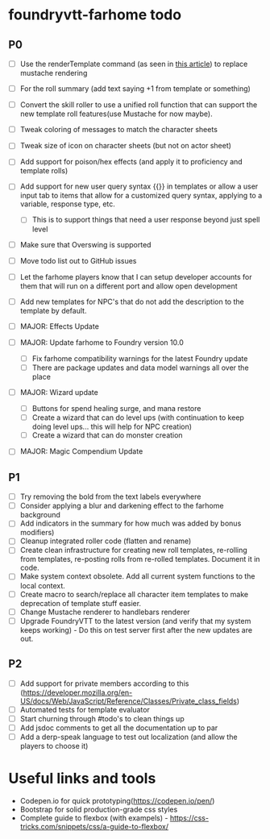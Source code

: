 # foundryvtt-farhome todo

## P0

- [ ] Use the renderTemplate command (as seen in [this article](https://foundryvtt.wiki/en/development/guides/creating-custom-dialog-windows)) to replace mustache rendering
- [ ] For the roll summary (add text saying +1 from template or something)
- [ ] Convert the skill roller to use a unified roll function that can support the new template roll features(use Mustache for now maybe).
- [ ] Tweak coloring of messages to match the character sheets
- [ ] Tweak size of icon on character sheets (but not on actor sheet)
- [ ] Add support for poison/hex effects (and apply it to proficiency and template rolls)
- [ ] Add support for new user query syntax {{}} in templates or allow a user input tab to items that allow for a customized query syntax, applying to a variable, response type, etc.
  - [ ] This is to support things that need a user response beyond just spell level
- [ ] Make sure that Overswing is supported
- [ ] Move todo list out to GitHub issues
- [ ] Let the farhome players know that I can setup developer accounts for them that will run on a different port and allow open development
- [ ] Add new templates for NPC's that do not add the description to the template by default.

- [ ] MAJOR: Effects Update
- [ ] MAJOR: Update farhome to Foundry version 10.0
  - [ ] Fix farhome compatibility warnings for the latest Foundry update
  - [ ] There are package updates and data model warnings all over the place
- [ ] MAJOR: Wizard update
  - [ ] Buttons for spend healing surge, and mana restore
  - [ ] Create a wizard that can do level ups (with continuation to keep doing level ups... this will help for NPC creation)
  - [ ] Create a wizard that can do monster creation
- [ ] MAJOR: Magic Compendium Update

## P1

- [ ] Try removing the bold from the text labels everywhere
- [ ] Consider applying a blur and darkening effect to the farhome background
- [ ] Add indicators in the summary for how much was added by bonus modifiers)
- [ ] Cleanup integrated roller code (flatten and rename)
- [ ] Create clean infrastructure for creating new roll templates, re-rolling from templates, re-posting rolls from re-rolled templates. Document it in code.
- [ ] Make system context obsolete. Add all current system functions to the local context.
- [ ] Create macro to search/replace all character item templates to make deprecation of template stuff easier.
- [ ] Change Mustache renderer to handlebars renderer
- [ ] Upgrade FoundryVTT to the latest version (and verify that my system keeps working) - Do this on test server first after the new updates are out.

## P2

- [ ] Add support for private members according to this (https://developer.mozilla.org/en-US/docs/Web/JavaScript/Reference/Classes/Private_class_fields)
- [ ] Automated tests for template evaluator
- [ ] Start churning through #todo's to clean things up
- [ ] Add jsdoc comments to get all the documentation up to par
- [ ] Add a derp-speak language to test out localization (and allow the players to choose it)

# Useful links and tools

- Codepen.io for quick prototyping(https://codepen.io/pen/)
- Bootstrap for solid production-grade css styles
- Complete guide to flexbox (with exampels) - https://css-tricks.com/snippets/css/a-guide-to-flexbox/
